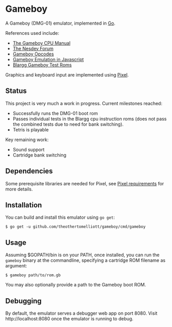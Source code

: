 # Gameboy

A Gameboy (DMG-01) emulator, implemented in [Go](https://golang.org/).

References used include:
* [The Gameboy CPU Manual](http://marc.rawer.de/Gameboy/Docs/GBCPUman.pdf)
* [The Nesdev Forum](https://forums.nesdev.com/)
* [Gameboy Opcodes](http://www.pastraiser.com/cpu/gameboy/gameboy_opcodes.html)
* [Gameboy Emulation in Javascript](http://imrannazar.com/GameBoy-Emulation-in-JavaScript:-Input)
* [Blargg Gameboy Test Roms](https://github.com/retrio/gb-test-roms)

Graphics and keyboard input are implemented using [Pixel](https://github.com/faiface/pixel).

## Status

This project is very much a work in progress. Current milestones reached:

* Successfully runs the DMG-01 boot rom
* Passes individual tests in the Blargg cpu instruction roms (does not pass the combined tests due to need for bank switching).
* Tetris is playable

Key remaining work:

* Sound support
* Cartridge bank switching

## Dependencies

Some prerequisite libraries are needed for Pixel, see [Pixel requirements](https://github.com/faiface/pixel#requirements) for more details.

## Installation

You can build and install this emulator using `go get`:

    $ go get -u github.com/theothertomelliott/gameboy/cmd/gameboy

## Usage

Assuming $GOPATH/bin is on your PATH, once installed, you can run the `gameboy` binary at the commandline, specifying a cartridge ROM filename as argument:

    $ gameboy path/to/rom.gb

You may also optionally provide a path to the Gameboy boot ROM.

## Debugging

By default, the emulator serves a debugger web app on port 8080. Visit http://localhost:8080 once the emulator is running to debug.